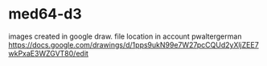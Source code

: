 # med64-d3
images created in google draw. file location in account pwaltergerman
https://docs.google.com/drawings/d/1pps9ukN99e7W27pcCQUd2yXljZEE7wkPxaE3WZGVT80/edit

